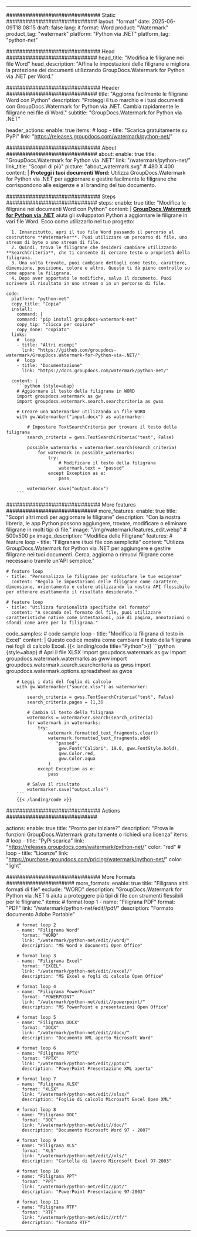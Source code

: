 
---
############################# Static ############################
layout: "format"
date:  2025-06-09T18:08:15
draft: false
lang: it
format: Word
product: "Watermark"
product_tag: "watermark"
platform: "Python via .NET"
platform_tag: "python-net"

############################# Head ############################
head_title: "Modifica le filigrane nei file Word"
head_description: "Affina le impostazioni delle filigrane e migliora la protezione dei documenti utilizzando GroupDocs.Watermark for Python via .NET per Word."

############################# Header ############################
title: "Aggiorna facilmente le filigrane Word con Python" 
description: "Proteggi il tuo marchio e i tuoi documenti con GroupDocs.Watermark for Python via .NET. Cambia rapidamente le filigrane nei file di Word."
subtitle: "GroupDocs.Watermark for Python via .NET" 

header_actions:
  enable: true
  items:
    #  loop
    - title: "Scarica gratuitamente su PyPi"
      link: "https://releases.groupdocs.com/watermark/python-net/"
      
############################# About ############################
about:
    enable: true
    title: "GroupDocs.Watermark for Python via .NET"
    link: "/watermark/python-net/"
    link_title: "Scopri di più"
    picture: "about_watermark.svg" # 480 X 400
    content: |
       **Proteggi i tuoi documenti Word:** Utilizza GroupDocs.Watermark for Python via .NET per aggiornare e gestire facilmente le filigrane che corrispondono alle esigenze e al branding del tuo documento.

############################# Steps ############################
steps:
    enable: true
    title: "Modifica le filigrane nei documenti Word con Python"
    content: |
      **[GroupDocs.Watermark for Python via .NET](https://products.groupdocs.com/watermark/python-net/)** aiuta gli sviluppatori Python a aggiornare le filigrane in vari file Word. Ecco come utilizzarlo nel tuo progetto:
      
      1. Innanzitutto, apri il tuo file Word passando il percorso al costruttore **Watermarker**. Puoi utilizzare un percorso di file, uno stream di byte o uno stream di file.
      2. Quindi, trova le filigrane che desideri cambiare utilizzando **SearchCriteria**, che ti consente di cercare testo o proprietà della filigrana.
      3. Una volta trovate, puoi cambiare dettagli come testo, carattere, dimensione, posizione, colore e altro. Questo ti dà pieno controllo su come appare la filigrana.
      4. Dopo aver apportato le modifiche, salva il documento. Puoi scrivere il risultato in uno stream o in un percorso di file.
   
    code:
      platform: "python-net"
      copy_title: "Copia"
      install:
        command: |
        command: "pip install groupdocs-watermark-net"
        copy_tip: "clicca per copiare"
        copy_done: "copiato"
      links:
        #  loop
        - title: "Altri esempi"
          link: "https://github.com/groupdocs-watermark/GroupDocs.Watermark-for-Python-via-.NET/"
        #  loop
        - title: "Documentazione"
          link: "https://docs.groupdocs.com/watermark/python-net/"
          
      content: |
        ```python {style=abap}
        # Aggiornare il testo della filigrana in WORD
        import groupdocs.watermark as gw
        import groupdocs.watermark.search.searchcriteria as gwss

        # Creare una Watermarker utilizzando un file WORD
        with gw.Watermarker("input.docx") as watermarker:

            # Impostare TextSearchCriteria per trovare il testo della filigrana
            search_criteria = gwss.TextSearchCriteria("test", False)

            possible_watermarks = watermarker.search(search_criteria)
                for watermark in possible_watermarks:
                    try:
                        # Modificare il testo della filigrana
                        watermark.text = "passed"
                    except Exception as e:
                        pass
            
            watermarker.save("output.docx")
        ```            

############################# More features ############################
more_features:
  enable: true
  title: "Scopri altri modi per aggiornare le filigrane"
  description: "Con la nostra libreria, le app Python possono aggiungere, trovare, modificare o eliminare filigrane in molti tipi di file."
  image: "/img/watermark/features_edit.webp" # 500x500 px
  image_description: "Modifica delle Filigrane"
  features:
    # feature loop
    - title: "Filigranare i tuoi file con semplicità"
      content: "Utilizza GroupDocs.Watermark for Python via .NET per aggiungere e gestire filigrane nei tuoi documenti. Cerca, aggiorna o rimuovi filigrane come necessario tramite un'API semplice."

    # feature loop
    - title: "Personalizza le filigrane per soddisfare le tue esigenze"
      content: "Regola le impostazioni delle filigrane come carattere, dimensione, orientamento e colore utilizzando la nostra API flessibile per ottenere esattamente il risultato desiderato."

    # feature loop
    - title: "Utilizza funzionalità specifiche del formato"
      content: "A seconda del formato del file, puoi utilizzare caratteristiche native come intestazioni, piè di pagina, annotazioni o sfondi come aree per la filigrana."
      
  code_samples:
    # code sample loop
    - title: "Modifica la filigrana di testo in Excel"
      content: |
        Questo codice mostra come cambiare il testo della filigrana nei fogli di calcolo Excel.
        {{< landing/code title="Python">}}
        ```python {style=abap}
        # Apri il file XLSX
        import groupdocs.watermark as gw
        import groupdocs.watermark.watermarks as gww
        import groupdocs.watermark.search.searchcriteria as gwss
        import groupdocs.watermark.options.spreadsheet as gwos

        # Leggi i dati del foglio di calcolo
        with gw.Watermarker("source.xlsx") as watermarker:

            search_criteria = gwss.TextSearchCriteria("test", False)
            search_criteria.pages = [1,3]

            # Cambia il testo della filigrana
            watermarks = watermarker.search(search_criteria)
            for watermark in watermarks:
                try:
                    watermark.formatted_text_fragments.clear()
                    watermark.formatted_text_fragments.add(
                       "passed", 
                        gww.Font("Calibri", 19.0, gww.FontStyle.bold), 
                        gww.Color.red, 
                        gww.Color.aqua
                    )
                except Exception as e:
                    pass
        
            # Salva il risultato
            watermarker.save("output.xlsx")
        ```
        {{< /landing/code >}}


############################# Actions ############################

actions:
  enable: true
  title: "Pronto per iniziare?"
  description: "Prova le funzioni GroupDocs.Watermark gratuitamente o richiedi una licenza"
  items:
    #  loop
    - title: "PyPi scarica"
      link: "https://releases.groupdocs.com/watermark/python-net/"
      color: "red"
        #  loop
    - title: "Licenze"
      link: "https://purchase.groupdocs.com/pricing/watermark/python-net/"
      color: "light"


############################# More Formats #####################
more_formats:
    enable: true
    title: "Filigrana altri formati di file"
    exclude: "WORD"
    description: "GroupDocs.Watermark for Python via .NET ti aiuta a proteggere più tipi di file con strumenti flessibili per le filigrane."
    items: 
        # format loop 1
        - name: "Filigrana PDF"
          format: "PDF"
          link: "/watermark/python-net/edit//pdf/"
          description: "Formato documento Adobe Portable"

        # format loop 2
        - name: "Filigrana Word"
          format: "WORD"
          link: "/watermark/python-net/edit//word/"
          description: "MS Word e documenti Open Office"
          
        # format loop 3
        - name: "Filigrana Excel"
          format: "EXCEL"
          link: "/watermark/python-net/edit//excel/"
          description: "MS Excel e fogli di calcolo Open Office"

        # format loop 4
        - name: "Filigrana PowerPoint"
          format: "POWERPOINT"
          link: "/watermark/python-net/edit//powerpoint/"
          description: "MS PowerPoint e presentazioni Open Office"

        # format loop 5
        - name: "Filigrana DOCX"
          format: "DOCX"
          link: "/watermark/python-net/edit//docx/"
          description: "Documento XML aperto Microsoft Word"
          
        # format loop 6
        - name: "Filigrana PPTX"
          format: "PPTX"
          link: "/watermark/python-net/edit//pptx/"
          description: "PowerPoint Presentazione XML aperta"
          
        # format loop 7
        - name: "Filigrana XLSX"
          format: "XLSX"
          link: "/watermark/python-net/edit//xlsx/"
          description: "Foglio di calcolo Microsoft Excel Open XML"

        # format loop 8
        - name: "Filigrana DOC"
          format: "DOC"
          link: "/watermark/python-net/edit//doc/"
          description: "Documento Microsoft Word 97 - 2007"

        # format loop 9
        - name: "Filigrana XLS"
          format: "XLS"
          link: "/watermark/python-net/edit//xls/"
          description: "Cartella di lavoro Microsoft Excel 97-2003"

        # format loop 10
        - name: "Filigrana PPT"
          format: "PPT"
          link: "/watermark/python-net/edit//ppt/"
          description: "PowerPoint Presentazione 97-2003"

        # format loop 11
        - name: "Filigrana RTF"
          format: "RTF"
          link: "/watermark/python-net/edit//rtf/"
          description: "Formato RTF"

---